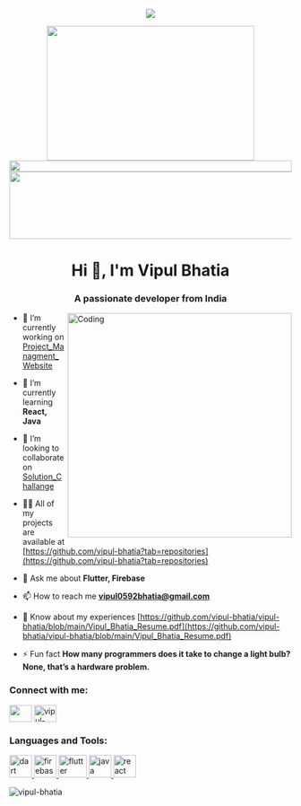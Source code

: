 <p align="center">
<img src="https://readme-typing-svg.herokuapp.com?font=Orbitron&size=40&color=%2379A500&height=67&duration=3000&center=true&lines=%F0%9F%85%B6%F0%9F%86%81%F0%9F%85%B4%F0%9F%85%B4%F0%9F%86%83%F0%9F%85%B8%F0%9F%85%BD%F0%9F%85%B6%F0%9F%86%82">

<!--🖼️RICK-->
<p align="center">
<img src="https://c.tenor.com/p7IgwS17V0sAAAAC/rtj-rick-and-morty.gif" height="240" width="370">

<!--📏LINE-->
<img src="https://i.imgur.com/dBaSKWF.gif" height="20" width="100%">

<!--🖼️ILOVEOPENSOURCE-->
<img src="https://i.imgur.com/AZa5yxa.png" height="120" width="600">
<h1 align="center">Hi 👋, I'm Vipul Bhatia</h1>
<h3 align="center">A passionate developer from India</h3>
<img align="right" alt="Coding" width="400" src="https://i.pinimg.com/originals/e8/f4/53/e8f453469a3ec97ecd354df465d73913.gif">


- 🔭 I’m currently working on [Project_Managment_Website](https://github.com/vipul-bhatia/Project_Managment_Website)

- 🌱 I’m currently learning **React, Java**

- 👯 I’m looking to collaborate on [Solution_Challange](https://github.com/vipul-bhatia/Solution_Challange-AgroConnect-)

- 👨‍💻 All of my projects are available at [https://github.com/vipul-bhatia?tab=repositories](https://github.com/vipul-bhatia?tab=repositories)

- 💬 Ask me about **Flutter, Firebase**

- 📫 How to reach me **vipul0592bhatia@gmail.com**

- 📄 Know about my experiences [https://github.com/vipul-bhatia/vipul-bhatia/blob/main/Vipul_Bhatia_Resume.pdf](https://github.com/vipul-bhatia/vipul-bhatia/blob/main/Vipul_Bhatia_Resume.pdf)

- ⚡ Fun fact **How many programmers does it take to change a light bulb? None, that’s a hardware problem.**

<h3 align="left">Connect with me:</h3>
<p align="left">
<a href="https://linkedin.com/in/vipul-bhatia-a9b729225" target="blank"><img align="center" src="https://content.linkedin.com/content/dam/brand/site/img/logo/logo-hero.png" height="30" width="40" /></a>
<a href="https://stackoverflow.com/users/vipul-bhatia" target="blank"><img align="center" src="https://raw.githubusercontent.com/rahuldkjain/github-profile-readme-generator/master/src/images/icons/Social/stack-overflow.svg" alt="vipul-bhatia" height="30" width="40" /></a>
</p>

<h3 align="left">Languages and Tools:</h3>
<p align="left"> <a href="https://dart.dev" target="_blank" rel="noreferrer"> <img src="https://www.vectorlogo.zone/logos/dartlang/dartlang-icon.svg" alt="dart" width="40" height="40"/> </a> <a href="https://firebase.google.com/" target="_blank" rel="noreferrer"> <img src="https://www.vectorlogo.zone/logos/firebase/firebase-icon.svg" alt="firebase" width="40" height="40"/> </a> <a href="https://flutter.dev" target="_blank" rel="noreferrer"> <img src="https://www.vectorlogo.zone/logos/flutterio/flutterio-icon.svg" alt="flutter" width="50" height="40"/> </a> <a href="https://www.java.com" target="_blank" rel="noreferrer"> <img src="https://logos-world.net/wp-content/uploads/2022/07/Java-Logo.png" alt="java" width="40" height="40"/> </a> <a href="https://reactjs.org/" target="_blank" rel="noreferrer"> <img src="https://logos-download.com/wp-content/uploads/2016/09/React_logo_wordmark.png" alt="react" width="40" height="40"/> </a> </p>

<p><img align="left" src="https://github-readme-stats.vercel.app/api/top-langs?username=vipul-bhatia&show_icons=true&locale=en&layout=compact" alt="vipul-bhatia" /></p>
